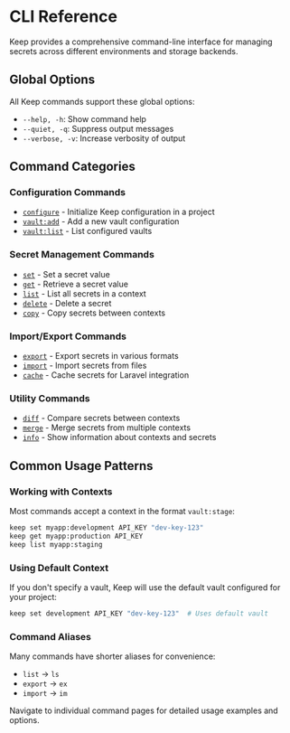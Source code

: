 # CLI Reference

Keep provides a comprehensive command-line interface for managing secrets across different environments and storage backends.

## Global Options

All Keep commands support these global options:

- `--help, -h`: Show command help
- `--quiet, -q`: Suppress output messages
- `--verbose, -v`: Increase verbosity of output

## Command Categories

### Configuration Commands
- [`configure`](./commands/configure) - Initialize Keep configuration in a project
- [`vault:add`](./commands/vault-add) - Add a new vault configuration
- [`vault:list`](./commands/vault-list) - List configured vaults

### Secret Management Commands
- [`set`](./commands/set) - Set a secret value
- [`get`](./commands/get) - Retrieve a secret value
- [`list`](./commands/list) - List all secrets in a context
- [`delete`](./commands/delete) - Delete a secret
- [`copy`](./commands/copy) - Copy secrets between contexts

### Import/Export Commands  
- [`export`](./commands/export) - Export secrets in various formats
- [`import`](./commands/import) - Import secrets from files
- [`cache`](./commands/cache) - Cache secrets for Laravel integration

### Utility Commands
- [`diff`](./commands/diff) - Compare secrets between contexts
- [`merge`](./commands/merge) - Merge secrets from multiple contexts
- [`info`](./commands/info) - Show information about contexts and secrets

## Common Usage Patterns

### Working with Contexts
Most commands accept a context in the format `vault:stage`:

```bash
keep set myapp:development API_KEY "dev-key-123"
keep get myapp:production API_KEY
keep list myapp:staging
```

### Using Default Context
If you don't specify a vault, Keep will use the default vault configured for your project:

```bash
keep set development API_KEY "dev-key-123"  # Uses default vault
```

### Command Aliases
Many commands have shorter aliases for convenience:

- `list` → `ls`
- `export` → `ex` 
- `import` → `im`

Navigate to individual command pages for detailed usage examples and options.